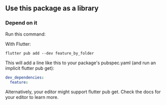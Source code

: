 ## Use this package as a library

### Depend on it

Run this command:

With Flutter:

`flutter pub add --dev feature_by_folder`


This will add a line like this to your package's pubspec.yaml (and run an implicit flutter pub get):

```yaml
dev_dependencies:
  feature: 
 ```

Alternatively, your editor might support flutter pub get. Check the docs for your editor to learn more.